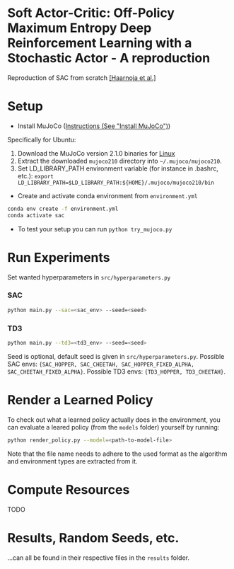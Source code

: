# Soft Actor-Critic: Off-Policy Maximum Entropy Deep Reinforcement Learning with a Stochastic Actor -  A reproduction
Reproduction of SAC from scratch [[Haarnoja et al.]](https://arxiv.org/pdf/1801.01290.pdf)

# Setup

- Install MuJoCo ([Instructions (See "Install MuJoCo")](https://github.com/openai/mujoco-py#install-mujoco))

Specifically for Ubuntu:
1. Download the MuJoCo version 2.1.0 binaries for [Linux](https://mujoco.org/download/mujoco210-linux-x86_64.tar.gz)
2. Extract the downloaded `mujoco210` directory into `~/.mujoco/mujoco210`.
3. Set LD_LIBRARY_PATH environment variable (for instance in .bashrc, etc.): `export LD_LIBRARY_PATH=$LD_LIBRARY_PATH:${HOME}/.mujoco/mujoco210/bin`

- Create and activate conda environment from `environment.yml`

```sh
conda env create -f environment.yml
conda activate sac
```

- To test your setup you can run `python try_mujoco.py`

# Run Experiments

Set wanted hyperparameters in `src/hyperparameters.py`

### SAC
```sh
python main.py --sac=<sac_env> --seed=<seed>
```

### TD3
```sh
python main.py --td3=<td3_env> --seed=<seed>
```

Seed is optional, default seed is given in `src/hyperparameters.py`.
Possible SAC envs: `{SAC_HOPPER, SAC_CHEETAH, SAC_HOPPER_FIXED_ALPHA, SAC_CHEETAH_FIXED_ALPHA}`.
Possible TD3 envs: `{TD3_HOPPER, TD3_CHEETAH}`.

# Render a Learned Policy

To check out what a learned policy actually does in the environment, you can evaluate a leared policy (from the `models` folder) yourself by running:

```sh
python render_policy.py --model=<path-to-model-file>
```

Note that the file name needs to adhere to the used format as the algorithm and environment types are extracted from it.

# Compute Resources
TODO

# Results, Random Seeds, etc.

...can all be found in their respective files in the `results` folder.